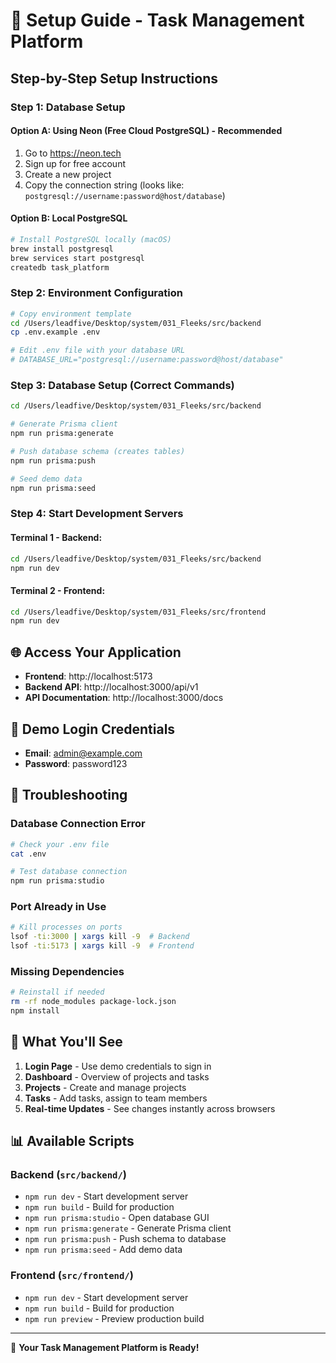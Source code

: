 # 🚀 Setup Guide - Task Management Platform

## Step-by-Step Setup Instructions

### Step 1: Database Setup

#### Option A: Using Neon (Free Cloud PostgreSQL) - Recommended
1. Go to https://neon.tech
2. Sign up for free account
3. Create a new project
4. Copy the connection string (looks like: `postgresql://username:password@host/database`)

#### Option B: Local PostgreSQL
```bash
# Install PostgreSQL locally (macOS)
brew install postgresql
brew services start postgresql
createdb task_platform
```

### Step 2: Environment Configuration
```bash
# Copy environment template
cd /Users/leadfive/Desktop/system/031_Fleeks/src/backend
cp .env.example .env

# Edit .env file with your database URL
# DATABASE_URL="postgresql://username:password@host/database"
```

### Step 3: Database Setup (Correct Commands)
```bash
cd /Users/leadfive/Desktop/system/031_Fleeks/src/backend

# Generate Prisma client
npm run prisma:generate

# Push database schema (creates tables)
npm run prisma:push

# Seed demo data
npm run prisma:seed
```

### Step 4: Start Development Servers

#### Terminal 1 - Backend:
```bash
cd /Users/leadfive/Desktop/system/031_Fleeks/src/backend
npm run dev
```

#### Terminal 2 - Frontend:
```bash
cd /Users/leadfive/Desktop/system/031_Fleeks/src/frontend
npm run dev
```

## 🌐 Access Your Application

- **Frontend**: http://localhost:5173
- **Backend API**: http://localhost:3000/api/v1
- **API Documentation**: http://localhost:3000/docs

## 👤 Demo Login Credentials

- **Email**: admin@example.com
- **Password**: password123

## 🔧 Troubleshooting

### Database Connection Error
```bash
# Check your .env file
cat .env

# Test database connection
npm run prisma:studio
```

### Port Already in Use
```bash
# Kill processes on ports
lsof -ti:3000 | xargs kill -9  # Backend
lsof -ti:5173 | xargs kill -9  # Frontend
```

### Missing Dependencies
```bash
# Reinstall if needed
rm -rf node_modules package-lock.json
npm install
```

## 🎯 What You'll See

1. **Login Page** - Use demo credentials to sign in
2. **Dashboard** - Overview of projects and tasks
3. **Projects** - Create and manage projects
4. **Tasks** - Add tasks, assign to team members
5. **Real-time Updates** - See changes instantly across browsers

## 📊 Available Scripts

### Backend (`src/backend/`)
- `npm run dev` - Start development server
- `npm run build` - Build for production
- `npm run prisma:studio` - Open database GUI
- `npm run prisma:generate` - Generate Prisma client
- `npm run prisma:push` - Push schema to database
- `npm run prisma:seed` - Add demo data

### Frontend (`src/frontend/`)
- `npm run dev` - Start development server
- `npm run build` - Build for production
- `npm run preview` - Preview production build

---

🎉 **Your Task Management Platform is Ready!**